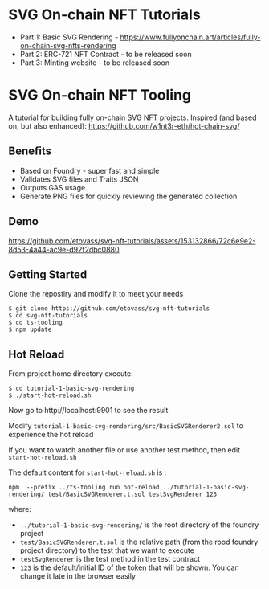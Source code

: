 # SVG On-chain NFT Tutorials
- Part 1: Basic SVG Rendering - https://www.fullyonchain.art/articles/fully-on-chain-svg-nfts-rendering
- Part 2: ERC-721 NFT Contract - to be released soon
- Part 3: Minting website - to be released soon

# SVG On-chain NFT Tooling

A tutorial for building fully on-chain SVG NFT projects. Inspired (and based on, but also enhanced): https://github.com/w1nt3r-eth/hot-chain-svg/

## Benefits
- Based on Foundry - super fast and simple
- Validates SVG files and Traits JSON
- Outputs GAS usage
- Generate PNG files for quickly reviewing the generated collection


## Demo 
https://github.com/etovass/svg-nft-tutorials/assets/153132866/72c6e9e2-8d53-4a44-ac9e-d92f2dbc0880

## Getting Started

Clone the repostiry and modify it to meet your needs

```
$ git clone https://github.com/etovass/svg-nft-tutorials
$ cd svg-nft-tutorials
$ cd ts-tooling
$ npm update
```

## Hot Reload

From project home directory execute:

```
$ cd tutorial-1-basic-svg-rendering
$ ./start-hot-reload.sh
```

Now go to http://localhost:9901 to see the result

Modify ``tutorial-1-basic-svg-rendering/src/BasicSVGRenderer2.sol`` to experience the hot reload

If you want to watch another file or use another test method, then edit ``start-hot-reload.sh``

The default content for ``start-hot-reload.sh`` is :

```
npm  --prefix ../ts-tooling run hot-reload ../tutorial-1-basic-svg-rendering/ test/BasicSVGRenderer.t.sol testSvgRenderer 123
```

where:
- ``../tutorial-1-basic-svg-rendering/`` is the root directory of the foundry project 
- ``test/BasicSVGRenderer.t.sol`` is the relative path (from the rood foundry project directory) to the test that we want to execute
- ``testSvgRenderer`` is the test method in the test contract 
- ``123`` is the default/initial ID of the token that will be shown. You can change it late in the browser easily 
